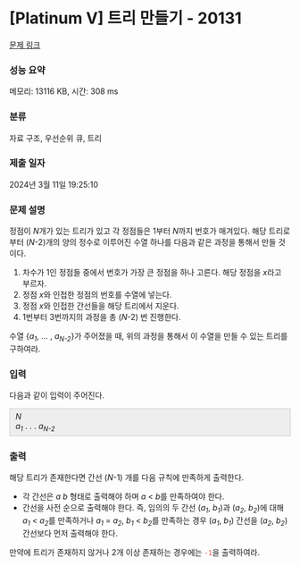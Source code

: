 # [Platinum V] 트리 만들기 - 20131 

[문제 링크](https://www.acmicpc.net/problem/20131) 

### 성능 요약

메모리: 13116 KB, 시간: 308 ms

### 분류

자료 구조, 우선순위 큐, 트리

### 제출 일자

2024년 3월 11일 19:25:10

### 문제 설명

<p>정점이 <em>N</em>개가 있는 트리가 있고 각 정점들은 1부터 <em>N</em>까지 번호가 매겨있다. 해당 트리로부터 (<em>N</em>-2)개의 양의 정수로 이루어진 수열 하나를 다음과 같은 과정을 통해서 만들 것이다.</p>

<ol>
	<li>차수가 1인 정점들 중에서 번호가 가장 큰 정점을 하나 고른다. 해당 정점을 <em>x</em>라고 부르자.</li>
	<li>정점 <em>x</em>와 인접한 정점의 번호를 수열에 넣는다.</li>
	<li>정점 <em>x</em>와 인접한 간선들을 해당 트리에서 지운다.</li>
	<li>1번부터 3번까지의 과정을 총 (<em>N</em>-2) 번 진행한다.</li>
</ol>

<p>수열 {<em>a<sub>1</sub></em>, ... , <em>a<sub>N-2</sub></em>}가 주어졌을 때, 위의 과정을 통해서 이 수열을 만들 수 있는 트리를 구하여라.</p>

### 입력 

 <p>다음과 같이 입력이 주어진다.</p>

<div style="background:#eeeeee;border:1px solid #cccccc;padding:5px 10px;"><em>N</em><br>
<em>a<sub>1</sub></em> . . . <em>a<sub>N-2</sub></em></div>

### 출력 

 <p>해당 트리가 존재한다면 간선 (<em>N</em>-1) 개를 다음 규칙에 만족하게 출력한다.</p>

<ul data-indent="0" data-stringify-type="unordered-list">
	<li>각 간선은 <span class="marker"><em>a</em> <em>b</em></span> 형태로 출력해야 하며 <em>a</em> < <em>b</em>를 만족하여야 한다.</li>
	<li>간선을 사전 순으로 출력해야 한다. 즉, 임의의 두 간선 (<em>a<sub>1</sub></em>, <em>b<sub>1</sub></em>)과 (<em>a<sub>2</sub></em>, <em>b<sub>2</sub></em>)에 대해 <em>a<sub>1</sub></em> < <em>a<sub>2</sub></em>를 만족하거나 <em>a<sub>1</sub></em> = <em>a<sub>2</sub></em>, <em>b<sub>1</sub></em> < <em>b<sub>2</sub></em>를 만족하는 경우 (<em>a<sub>1</sub></em>, <em>b<sub>1</sub></em>) 간선을 (<em>a<sub>2</sub></em>, <em>b<sub>2</sub></em>) 간선보다 먼저 출력해야 한다.</li>
</ul>

<p>만약에 트리가 존재하지 않거나 2개 이상 존재하는 경우에는 <span style="color:#e74c3c;"><code>-1</code></span>을 출력하여라.</p>


